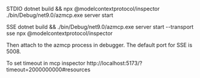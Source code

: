 STDIO
dotnet build && npx @modelcontextprotocol/inspector ./bin/Debug/net9.0/azmcp.exe server start


SSE
dotnet build && ./bin/Debug/net9.0/azmcp.exe server start --transport sse 
npx @modelcontextprotocol/inspector

Then attach to the azmcp process in debugger.  The default port for SSE is 5008.


To set timeout in mcp inspector
http://localhost:5173/?timeout=2000000000#resources
